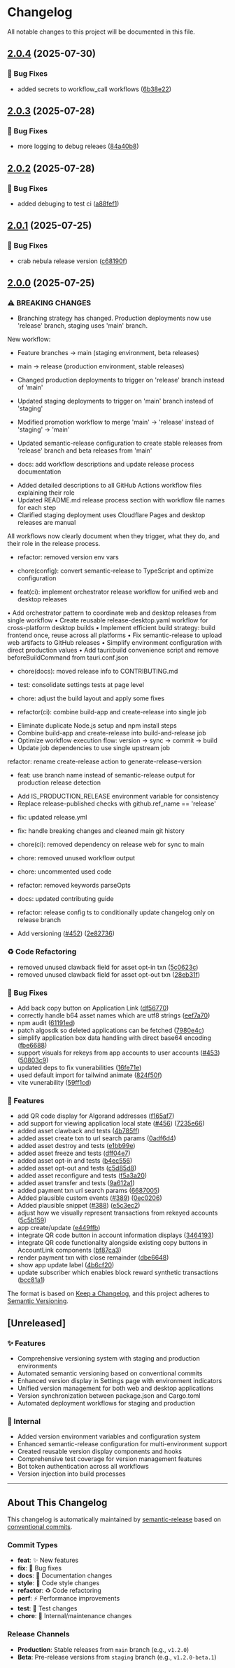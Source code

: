 # Changelog

All notable changes to this project will be documented in this file.

## [2.0.4](https://github.com/algorandfoundation/algokit-lora/compare/v2.0.3...v2.0.4) (2025-07-30)

### 🐛 Bug Fixes

* added secrets to workflow_call workflows ([6b38e22](https://github.com/algorandfoundation/algokit-lora/commit/6b38e222e288a6a89d1548dd9d5c88f6128c4edc))

## [2.0.3](https://github.com/algorandfoundation/algokit-lora/compare/v2.0.2...v2.0.3) (2025-07-28)

### 🐛 Bug Fixes

* more logging to debug releaes ([84a40b8](https://github.com/algorandfoundation/algokit-lora/commit/84a40b8f503bcef5b6f86995b311201e4ac5d4cf))

## [2.0.2](https://github.com/algorandfoundation/algokit-lora/compare/v2.0.1...v2.0.2) (2025-07-28)

### 🐛 Bug Fixes

* added debuging to test ci ([a88fef1](https://github.com/algorandfoundation/algokit-lora/commit/a88fef117d4cbecdb353178409b69eb4aa849486))

## [2.0.1](https://github.com/algorandfoundation/algokit-lora/compare/v2.0.0...v2.0.1) (2025-07-25)

### 🐛 Bug Fixes

* crab nebula release version ([c68190f](https://github.com/algorandfoundation/algokit-lora/commit/c68190f9bb1db6efa2c2f20219b07d61f4d245b1))

## [2.0.0](https://github.com/algorandfoundation/algokit-lora/compare/v1.2.0...v2.0.0) (2025-07-25)

### ⚠ BREAKING CHANGES

* Branching strategy has changed. Production deployments now use 'release' branch, staging uses 'main' branch.

New workflow:
- Feature branches → main (staging environment, beta releases)
- main → release (production environment, stable releases)

- Changed production deployments to trigger on 'release' branch instead of 'main'
- Updated staging deployments to trigger on 'main' branch instead of 'staging'
- Modified promotion workflow to merge 'main' → 'release' instead of 'staging' → 'main'
- Updated semantic-release configuration to create stable releases from 'release' branch and beta releases from 'main'

* docs: add workflow descriptions and update release process documentation

- Added detailed descriptions to all GitHub Actions workflow files explaining their role
- Updated README.md release process section with workflow file names for each step
- Clarified staging deployment uses Cloudflare Pages and desktop releases are manual

All workflows now clearly document when they trigger, what they do, and their role in the release process.

* refactor: removed version env vars

* chore(config): convert semantic-release to TypeScript and optimize configuration

* feat(ci): implement orchestrator release workflow for unified web and desktop releases

• Add orchestrator pattern to coordinate web and desktop releases from single workflow
• Create reusable release-desktop.yaml workflow for cross-platform desktop builds
• Implement efficient build strategy: build frontend once, reuse across all platforms
• Fix semantic-release to upload web artifacts to GitHub releases
• Simplify environment configuration with direct production values
• Add tauri:build convenience script and remove beforeBuildCommand from tauri.conf.json

* chore(docs): moved release info to CONTRIBUTING.md

* test: consolidate settings tests at page level

* chore: adjust the build layout and apply some fixes

* refactor(ci): combine build-app and create-release into single job

- Eliminate duplicate Node.js setup and npm install steps
- Combine build-app and create-release into build-and-release job
- Optimize workflow execution flow: version → sync → commit → build
- Update job dependencies to use single upstream job

refactor: rename create-release action to generate-release-version

* feat: use branch name instead of semantic-release output for production release detection

- Add IS_PRODUCTION_RELEASE environment variable for consistency
- Replace release-published checks with github.ref_name == 'release'

* fix: updated release.yml

* fix: handle breaking changes and cleaned main git history

* chore(ci): removed dependency on release web for sync to main

* chore: removed unused workflow output

* chore: uncommented used code

* refactor: removed keywords parseOpts

* docs: updated contributing guide

* refactor: release config ts to conditionally update changelog only on release branch

* Add versioning  ([#452](https://github.com/algorandfoundation/algokit-lora/issues/452)) ([2e82736](https://github.com/algorandfoundation/algokit-lora/commit/2e82736ce80c557549b479b7e2efd562b6e71aa7))

### ♻️ Code Refactoring

* removed unused clawback field for asset opt-in txn ([5c0623c](https://github.com/algorandfoundation/algokit-lora/commit/5c0623cd9fe1d91b42f68595d923f62f11db4771))
* removed unused clawback field for asset opt-out txn ([28eb31f](https://github.com/algorandfoundation/algokit-lora/commit/28eb31fbf3ed23a52627be5226cac4409fa4edb4))

### 🐛 Bug Fixes

* Add back copy button on Application Link ([df56770](https://github.com/algorandfoundation/algokit-lora/commit/df56770173ad8389f6f87bd8a2737959cc95f806))
* correctly handle b64 asset names which are utf8 strings ([eef7a70](https://github.com/algorandfoundation/algokit-lora/commit/eef7a707a8c843d0430e4c9eec49f672f8bcab06))
* npm audit ([61191ed](https://github.com/algorandfoundation/algokit-lora/commit/61191ed5cc8cb0163af0d246dbd2eb9baf768bbb))
* patch algosdk so deleted applications can be fetched ([7980e4c](https://github.com/algorandfoundation/algokit-lora/commit/7980e4c9773982d8761faea1184524cc72ace9b9))
* simplify application box data handling with direct base64 encoding ([fbe6688](https://github.com/algorandfoundation/algokit-lora/commit/fbe668885efd75b055ca8bc38f42b18d7fd83f00))
* support visuals for rekeys from app accounts to user accounts ([#453](https://github.com/algorandfoundation/algokit-lora/issues/453)) ([50803c9](https://github.com/algorandfoundation/algokit-lora/commit/50803c987c9a76e63dfaeddb89420c6052cae794))
* updated deps to fix vunerabilities ([16fe71e](https://github.com/algorandfoundation/algokit-lora/commit/16fe71ec22635f5ed1ce4faee0ca75be15d039f0))
* used default import for tailwind animate ([824f50f](https://github.com/algorandfoundation/algokit-lora/commit/824f50fc3c66d63bf54c1439e59d252d5df31e11))
* vite vunerability ([59ff1cd](https://github.com/algorandfoundation/algokit-lora/commit/59ff1cd7af51adda56a384f4449f5ded2123299a))

### 🚀 Features

* add QR code display for Algorand addresses ([f165af7](https://github.com/algorandfoundation/algokit-lora/commit/f165af707cacab6f3cf7f002f2725a242ebe3163))
* add support for viewing application local state ([#456](https://github.com/algorandfoundation/algokit-lora/issues/456)) ([7235e66](https://github.com/algorandfoundation/algokit-lora/commit/7235e6635f8e6f989dd3ebb37285972469e1cf1c))
* added asset clawback and tests ([4b785ff](https://github.com/algorandfoundation/algokit-lora/commit/4b785ff914c168914814a23f1c3487989ec09624))
* added asset create txn to url search params ([0adf6d4](https://github.com/algorandfoundation/algokit-lora/commit/0adf6d42a572206885bba18a94dd6ad928888ded))
* added asset destroy and tests ([e1bb99e](https://github.com/algorandfoundation/algokit-lora/commit/e1bb99ed93501b299113a2067cb98f479f1064b0))
* added asset freeze and tests ([dff04e7](https://github.com/algorandfoundation/algokit-lora/commit/dff04e7e32330c6512c4f84f21ae47428166ffd6))
* added asset opt-in and tests ([b4ec556](https://github.com/algorandfoundation/algokit-lora/commit/b4ec556c3f8eeb3efc0d98b114614e43e93e29cf))
* added asset opt-out and tests ([c5d85d8](https://github.com/algorandfoundation/algokit-lora/commit/c5d85d869ca504043f8d75f73dec752c100d01be))
* added asset reconfigure and tests ([f5a3a20](https://github.com/algorandfoundation/algokit-lora/commit/f5a3a20fb2e901b24363575b78681168f0da39b7))
* added asset transfer and tests ([9a612a1](https://github.com/algorandfoundation/algokit-lora/commit/9a612a14e8650e52cfe81d7aaf242c4b9a5dbdfb))
* added payment txn url search params ([6687005](https://github.com/algorandfoundation/algokit-lora/commit/6687005d61f1bbf1617b45b9150b537b85812b61))
* Added plausible custom events ([#389](https://github.com/algorandfoundation/algokit-lora/issues/389)) ([0ec0206](https://github.com/algorandfoundation/algokit-lora/commit/0ec0206bae71f94058925686a3a88c022dd66237))
* Added plausible snippet ([#388](https://github.com/algorandfoundation/algokit-lora/issues/388)) ([e5c3ec2](https://github.com/algorandfoundation/algokit-lora/commit/e5c3ec241bc797f9def43ebd99f44b38cfca9a58))
* adjust how we visually represent transactions from rekeyed accounts ([5c5b159](https://github.com/algorandfoundation/algokit-lora/commit/5c5b159757455c6be7baefbc7ebdbac43c011cc8))
* app create/update ([e449ffb](https://github.com/algorandfoundation/algokit-lora/commit/e449ffb87a14586cacc51b70e3b759effa60d838))
* integrate QR code button in account information displays ([3464193](https://github.com/algorandfoundation/algokit-lora/commit/3464193ae496c470d00bceb3dfc5f799f22deead))
* integrate QR code functionality alongside existing copy buttons in AccountLink components ([bf87ca3](https://github.com/algorandfoundation/algokit-lora/commit/bf87ca3b8c3d48fbe0b51c96911cbb8417c9d0d1))
* render payment txn with close remainder ([dbe6648](https://github.com/algorandfoundation/algokit-lora/commit/dbe664846918b760fc9b6bbb00e71b65fcb56623))
* show app update label ([4b6cf20](https://github.com/algorandfoundation/algokit-lora/commit/4b6cf20195826e6249352a3596629f58be7841fa))
* update subscriber which enables block reward synthetic transactions ([bcc81a1](https://github.com/algorandfoundation/algokit-lora/commit/bcc81a121d26c7472f147bd91981b6be55163eb2))

The format is based on [Keep a Changelog](https://keepachangelog.com/en/1.0.0/),
and this project adheres to [Semantic Versioning](https://semver.org/spec/v2.0.0.html).

## [Unreleased]

### ✨ Features

- Comprehensive versioning system with staging and production environments
- Automated semantic versioning based on conventional commits
- Enhanced version display in Settings page with environment indicators
- Unified version management for both web and desktop applications
- Version synchronization between package.json and Cargo.toml
- Automated deployment workflows for staging and production

### 🔧 Internal

- Added version environment variables and configuration system
- Enhanced semantic-release configuration for multi-environment support
- Created reusable version display components and hooks
- Comprehensive test coverage for version management features
- Bot token authentication across all workflows
- Version injection into build processes

---

## About This Changelog

This changelog is automatically maintained by [semantic-release](https://github.com/semantic-release/semantic-release) based on [conventional commits](https://www.conventionalcommits.org/).

### Commit Types

- **feat**: ✨ New features
- **fix**: 🐛 Bug fixes
- **docs**: 📝 Documentation changes
- **style**: 💄 Code style changes
- **refactor**: ♻️ Code refactoring
- **perf**: ⚡ Performance improvements
- **test**: 🧪 Test changes
- **chore**: 🔧 Internal/maintenance changes

### Release Channels

- **Production**: Stable releases from `main` branch (e.g., `v1.2.0`)
- **Beta**: Pre-release versions from `staging` branch (e.g., `v1.2.0-beta.1`)
